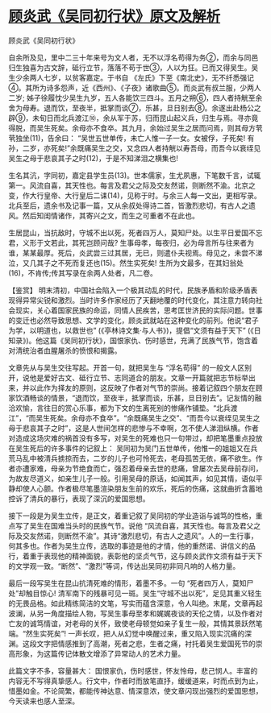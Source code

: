 # [顾炎武《吴同初行状》原文及解析](https://www.vrrw.net/wx/10058.html)

顾炎武《吴同初行状》

自余所及见，里中二三十年来号为文人者，无不以浮名苟得为务②，而余与同邑归生独喜为古文辞，砥行立节，落落不苟于世③，人以为狂。已而又得吴生。吴生少余两人七岁，以贫客嘉定。于书自 《左氏》下至《南北史》，无不纤悉强记④。其所为诗多怨声，近《西州》、《子夜》诸歌曲⑤。而炎武有叔兰服，少两人二岁; 姊子徐履忱少吴生九岁，五人各能饮三四斗。五月之朔⑥，四人者持觥至余舍为母寿。退而饮，至夜半，抵掌而谈⑦，乐甚，旦日别去⑧。余遂出赴杨公之辟⑨，未旬日而北兵渡江⑩，余从军于苏，归而昆山起义兵，归生与焉。寻亦竟得脱，而吴生死矣。余母亦不食卒。其九月，余始过吴生之居而问焉，则其母方茕茕独坐(11)，告余曰： “吴世五世单传，未亡人惟一子一女。女被俘，子死矣! 有孙，二岁，亦死矣!”余既痛吴生之交，又念四人者持觥以寿吾母，而吾今以衰绖见吴生之母于悲哀其子之时(12)，于是不知涕泪之横集也!

生名其沆，字同初，嘉定县学生员(13)。世本儒家，生尤夙惠，下笔数千言，试辄第一。风流自喜，其天性也。每言及君父之际及交友然诺，则断然不渝。北京之变，作大行皇帝、大行皇后二诔(14)，见称于时。与余三人每一文出，更相写录。北兵至后，遗余书及记事一篇，又从余叔处得诗二首，皆激烈悲切，有古人之遗风。然后知闺情诸作，其寄兴之文，而生之可重者不在此也。

生居昆山，当抗敌时，守城不出以死，死者四万人，莫知尸处。以生平日爱国不忘君，义形于文若此，其死岂顾问哉? 生事母孝，每夜归，必为母言所与往来者为谁，某某最厚。死后，炎武尝三过其居，无已，则遣仆夫视焉。母见之，未尝不涕泣，又几其子之不死而复还也(15)。然生实死矣! 生所为文最多，在其妇翁处(16)，不肯传;传其写录在余两人处者，凡二卷。



【鉴赏】 明末清初，中国社会陷入一个极其动乱的时代，民族矛盾和阶级矛盾表现得异常尖锐和激烈。当时许多作家经历了天翻地覆的时代变化，其注意力转向社会现实，关心着国家民族的命运，同情人民疾苦，思考匡世济民的实际问题。世事的变迁也必然导致思想、文学的变化，顾炎武就站在这种变化的前列。他说“君子为学，以明道也，以救世也” (《亭林诗文集·与人书》)，提倡“文须有益于天下” (《日知录》)。他这篇《吴同初行状》，国恨家仇、伤时感世，充满了民族气节，饱含着对清统治者血腥屠杀的愤恨和揭露。

文章先从与吴生交往写起。开首一句，就把吴生与 “浮名苟得” 的一般文人区别开，说他是爱好古文、砥行立节、志同道合的朋友。文章一开篇就把志节标举出来，并以此作为择友的原则，这反映了作者对气节的崇尚。接着记叙四个朋友在顾家饮酒畅谈的情景，“退而饮，至夜半，抵掌而谈，乐甚，旦日别去”。记友情的融洽欢愉，言往日的赏心乐事，都为下文的生离死别的惨痛作铺垫。“北兵渡江”，“而吴生死矣。余母亦不食卒”。“余既痛吴生之交”、“而吾今以衰绖见吴生之母于悲哀其子之时”，这是人世间怎样的悲惨与不幸啊，怎不使人涕泪纵横。作者对造成这场灾难的祸首没有多写，对吴生的死难也只一句带过，却把笔墨重点投放在吴生死后的许多事件的记叙上： 吴同初为吴门五世单传，他惟一的姐姐又在兵荒马乱中被清兵掳掠而去，二岁的儿子也可怜死去，老母孤苦无依，痛不欲生。作者亦遭家难，母亲为节绝食而亡，强忍着母亲去世的悲痛，曾屡次去吴母前存问，为故友尽道义，如亲生儿子一般。引用吴母的原话，如闻其声，如见其情，语似平静却使人心颤。作者极尽笔墨渲染朋友生前的欢乐，死后的伤痛，这就曲折含蓄地控诉了清兵的暴行，表现了深沉的爱国思想。

接下一段是为吴生立传，是正文，着重记叙了吴同初的学业造诣与诚笃的性格，重点写了吴生在国难当头时的民族气节。说他 “风流自喜，其天性也。每言及君父之际及交友然诺，则断然不渝”。其诗“激烈悲切，有古人之遗风”。人的一生行事，何其多也。作者为吴生立传，选取的事迹是他的才情，他的重然诺、讲信义的品行，着重于表现他的精神面貌，表彰他的坚贞气节，这与顾炎武作文须有益于天下的文学观一致。“断然”、“激烈”等词，传达出吴同初非同凡响的人格力量。

最后一段写吴生在昆山抗清死难的情形，着墨不多。一句 “死者四万人，莫知尸处”却触目惊心! 清军南下的残暴可见一斑。吴生“守城不出以死”，足见其重义轻生的无畏品格。如此精练简洁的文笔，写实而蕴含深意，令人叫绝。末尾，文章再起波澜，从另一角度描绘人物，写吴生事母至孝和娓娓夜谈的天伦之情，以及作者对亡友的诚笃情谊，对老母的关怀，致使老母顿觉如亲子复生一般，其情其景跃然笔端。“然生实死矣”! 一声长叹，把人从幻觉中唤醒过来，重又陷入现实沉痛的深渊。这段文字把情感推到了高潮，死者之悲，生者之痛，衬托着吴生爱国死节的崇高形象，为这篇传记体散文增添了异常动人的艺术力量。

此篇文字不多，容量甚大： 国恨家仇，伤时感世，怀友怜母，悲己悯人。丰富的内容无不写得真挚感人。行文中，作者时而放笔直抒，缓缓道来，时而点到为止，惜墨如金。不论简繁，都能传神达意、情深意浓，使文章闪现出强烈的爱国思想，今天读来也感人至深。

